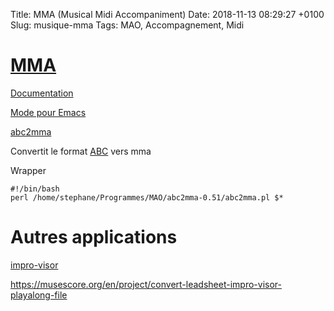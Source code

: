 Title:  MMA (Musical Midi Accompaniment)
Date:   2018-11-13 08:29:27 +0100
Slug: musique-mma
Tags: MAO, Accompagnement, Midi


# [MMA](https://www.mellowood.ca/mma/)

[Documentation](https://www.mellowood.ca/mma/online-docs/mma.html)

[Mode pour Emacs](https://perso.univ-rennes1.fr/san.vu-ngoc/prog/mma.el)

[abc2mma](https://welltemperedstudio.wordpress.com/code/abc2mma/)

Convertit le format [ABC](notation-abc) vers mma

Wrapper

	#!/bin/bash
	perl /home/stephane/Programmes/MAO/abc2mma-0.51/abc2mma.pl $*

# Autres applications

[impro-visor](https://sourceforge.net/projects/impro-visor/)

<https://musescore.org/en/project/convert-leadsheet-impro-visor-playalong-file>


